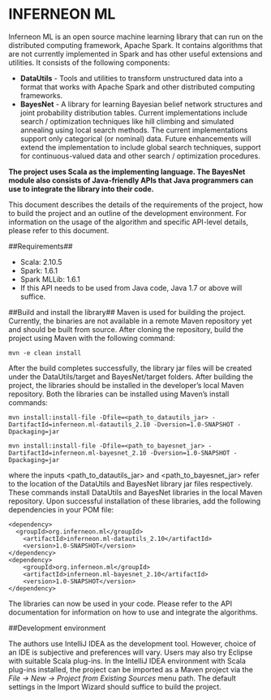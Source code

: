 # INFERNEON ML
Inferneon ML is an open source machine learning library that can run on the distributed computing framework, Apache Spark. It contains algorithms that are not currently implemented in Spark and has other useful extensions and utilities. It consists of the following components:
- **DataUtils** - Tools and utilities to transform unstructured data into a format that works with Apache Spark and other distributed computing frameworks.
- **BayesNet** - A library for learning Bayesian belief network structures and joint probability distribution tables. Current implementations include search / optimization techniques like hill climbing and simulated annealing using local search methods. The current implementations support only categorical (or nominal) data. Future enhancements will extend the implementation to include global search techniques, support for continuous-valued data and other search / optimization procedures. 

**The project uses Scala as the implementing language. The BayesNet module also consists of Java-friendly APIs that Java programmers can use to integrate the library into their code.**

This document describes the details of the requirements of the project, how to build the project and an outline of the development environment. For information on the usage of the algorithm and specific API-level details, please refer to this document.

##Requirements##
- Scala: 2.10.5
- Spark: 1.6.1
- Spark MLLib:  1.6.1
- If this API needs to be used from Java code, Java 1.7 or above will suffice.

##Build and install the library##
Maven is used for building the project. Currently, the binaries are not available in a remote Maven repository yet and should be built from source. After cloning the repository, build the project using Maven with the following command:

`mvn -e clean install`

After the build completes successfully, the library jar files will be created under the DataUtils/target and BayesNet/target folders.
After building the project, the libraries should be installed in the developer’s local Maven repository. Both the libraries can be installed using Maven’s install commands: 

`mvn install:install-file -Dfile=<path_to_datautils_jar> -DartifactId=inferneon.ml-datautils_2.10 -Dversion=1.0-SNAPSHOT -Dpackaging=jar`

`mvn install:install-file -Dfile=<path_to_bayesnet_jar> -DartifactId=inferneon.ml-bayesnet_2.10 -Dversion=1.0-SNAPSHOT -Dpackaging=jar`

where the inputs \<path_to_datautils_jar\> and \<path_to_bayesnet_jar\> refer to the location of the DataUtils and BayesNet library jar files respectively. These commands install DataUtils and BayesNet libraries in the local Maven repository. Upon successful installation of these libraries, add the following dependencies in your POM file:

```
<dependency>
  <groupId>org.inferneon.ml</groupId>
	<artifactId>inferneon.ml-datautils_2.10</artifactId>
	<version>1.0-SNAPSHOT</version>
</dependency>
<dependency>
	<groupId>org.inferneon.ml</groupId>
	<artifactId>inferneon.ml-bayesnet_2.10</artifactId>
	<version>1.0-SNAPSHOT</version>
</dependency>
```

The libraries can now be used in your code. Please refer to the API documentation for information on how to use and integrate the algorithms.

##Development environment

The authors use IntelliJ IDEA as the development tool. However, choice of an IDE is subjective and preferences will vary. Users may also try Eclipse with suitable Scala plug-ins.
In the IntelliJ IDEA environment with Scala plug-ins installed, the project can be imported as a Maven project via the *File -> New -> Project from Existing Sources* menu path. The default settings in the Import Wizard should suffice to build the project.
